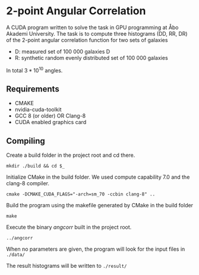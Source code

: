 # 2-point Angular Correlation

A CUDA program written to solve the task in GPU programming at Åbo Akademi University. The task is to compute three histograms (DD, RR, DR) of the  2-point angular correlation function for two sets of galaxies

- D: measured set of 100 000 galaxies D
- R: synthetic random evenly distributed set of 100 000 galaxies

In total $3 * 10^{10}$ angles.

## Requirements

- CMAKE
- nvidia-cuda-toolkit
- GCC 8 (or older) OR Clang-8
- CUDA enabled graphics card

## Compiling

Create a build folder in the project root and cd there.

`mkdir ./build && cd $_`

Initialize CMake in the build folder. We used compute capability 7.0 and the clang-8 compiler. 

`cmake -DCMAKE_CUDA_FLAGS="-arch=sm_70 -ccbin clang-8" ..`

Build the program using the makefile generated by CMake in the build folder 

`make`

Execute the binary *angcorr* built in the project root.

`../angcorr`

When no parameters are given, the program will look for the input files in `./data/`

The result histograms will be written to `./result/`

